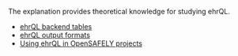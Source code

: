 The explanation provides theoretical knowledge for studying ehrQL.

* [ehrQL backend tables](backend-tables.md)
* [ehrQL output formats](output-formats.md)
* [Using ehrQL in OpenSAFELY projects](using-ehrql-in-opensafely-projects.md)
